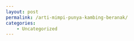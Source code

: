 ```yaml
---
layout: post
permalink: /arti-mimpi-punya-kambing-beranak/
categories:
    - Uncategorized
---
```


